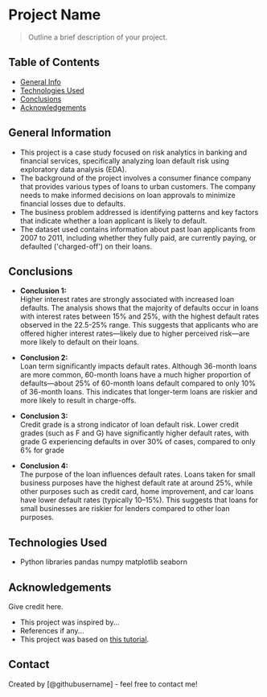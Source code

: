 # Project Name
> Outline a brief description of your project.


## Table of Contents
* [General Info](#general-information)
* [Technologies Used](#technologies-used)
* [Conclusions](#conclusions)
* [Acknowledgements](#acknowledgements)

<!-- You can include any other section that is pertinent to your problem -->

## General Information
- This project is a case study focused on risk analytics in banking and financial services, specifically analyzing loan default risk using exploratory data analysis (EDA).
- The background of the project involves a consumer finance company that provides various types of loans to urban customers. The company needs to make informed decisions on loan approvals to minimize financial losses due to defaults.
- The business problem addressed is identifying patterns and key factors that indicate whether a loan applicant is likely to default.
- The dataset used contains information about past loan applicants from 2007 to 2011, including whether they fully paid, are currently paying, or defaulted ('charged-off') on their loans. 


## Conclusions

- **Conclusion 1:**  
  Higher interest rates are strongly associated with increased loan defaults. The analysis shows that the majority of defaults occur in loans with interest rates between 15% and 25%, with the highest default rates observed in the 22.5-25% range. This suggests that applicants who are offered higher interest rates—likely due to higher perceived risk—are more likely to default on their loans.

- **Conclusion 2:**  
  Loan term significantly impacts default rates. Although 36-month loans are more common, 60-month loans have a much higher proportion of defaults—about 25% of 60-month loans default compared to only 10% of 36-month loans. This indicates that longer-term loans are riskier and more likely to result in charge-offs.

- **Conclusion 3:**  
  Credit grade is a strong indicator of loan default risk. Lower credit grades (such as F and G) have significantly higher default rates, with grade G experiencing defaults in over 30% of cases, compared to only 6% for grade

- **Conclusion 4:**  
  The purpose of the loan influences default rates. Loans taken for small business purposes have the highest default rate at around 25%, while other purposes such as credit card, home improvement, and car loans have lower default rates (typically 10–15%). This suggests that loans for small businesses are riskier for lenders compared to other loan purposes.


## Technologies Used
- Python libraries
     pandas
     numpy 
     matplotlib
     seaborn


## Acknowledgements
Give credit here.
- This project was inspired by...
- References if any...
- This project was based on [this tutorial](https://www.example.com).


## Contact
Created by [@githubusername] - feel free to contact me!


<!-- Optional -->
<!-- ## License -->
<!-- This project is open source and available under the [... License](). -->

<!-- You don't have to include all sections - just the one's relevant to your project -->
